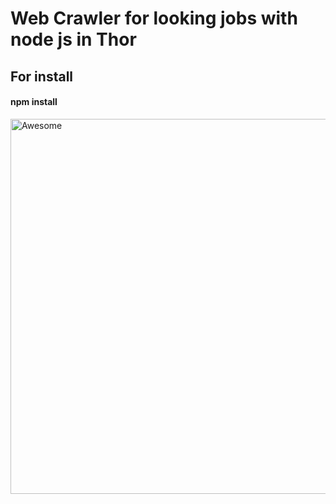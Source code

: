 # Web Crawler for looking jobs with node js in Thor

## For install

#### npm install
<img src='http://www.reactiongifs.com/r/datas.gif' width ='600' heigth='600' alt='Awesome'/>

